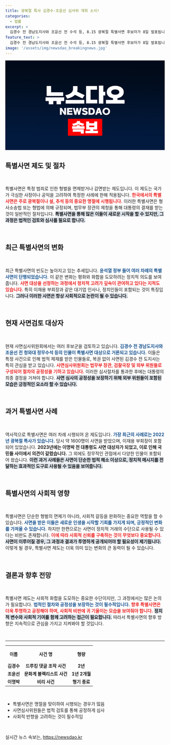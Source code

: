 ```yaml
---
title: 광복절 특사 김경수·조윤선 심사위 개최 소식!
categories:
  - 법률
excerpt: >
  김경수 전 경남도지사와 조윤선 전 수석 등, 8.15 광복절 특별사면 후보자가 8일 발표됩니다! 또 하나의 역사적인 결정이 다가오고 과연 누가 선택될지 기대해 보세요.
feature_text: >
  김경수 전 경남도지사와 조윤선 전 수석 등, 8.15 광복절 특별사면 후보자가 8일 발표됩니다! 또 하나의 역사적인 결정이 다가오고 과연 누가 선택될지 기대해 보세요.
image: '/assets/img/newsdao_breakingnews.jpg'
---
```


<p><img src="/assets/img/newsdao_breakingnews.jpg" alt="firstkoreanews 속보" /></p>

<h2 data-ke-size="size26">특별사면 제도 및 절차</h2>

<p data-ke-size="size16">&nbsp;</p>

<p>특별사면은 특정 범죄로 인한 형벌을 면제받거나 감면받는 제도입니다. 이 제도는 국가가 극심한 사정이나 공익을 고려하여 특정한 사례에 한해 적용됩니다. <b><span style="color: #ee2323;">한국에서의 특별사면은 주로 광복절이나 설, 추석 등의 중요한 명절에 시행됩니다.</span></b> 이러한 특별사면은 형사소송법 또는 형법에 의해 규정되며, 법무부 장관의 제청을 통해 대통령의 결재를 받는 것이 일반적인 절차입니다. <b><span style="background-color: #21538527;">특별사면을 통해 많은 이들이 새로운 시작을 할 수 있지만, 그 과정은 법적인 검토와 심사를 필요로 합니다.</span></b></p>

<p data-ke-size="size16">&nbsp;</p>

<h2 data-ke-size="size26">최근 특별사면의 변화</h2>

<p data-ke-size="size16">&nbsp;</p>

<p>최근 특별사면의 빈도는 높아지고 있는 추세입니다. <b><span style="color: #1a5490;">윤석열 정부 들어 여러 차례의 특별사면이 단행되었습니다.</span></b> 이 같은 변화는 평화와 화합을 도모하려는 정치적 의도를 보여줍니다. <b><span style="color: #ee2323;">사면 대상을 선정하는 과정에서 정치적 고려가 깊숙이 관여하고 있다는 지적도 있습니다.</span></b> 특히 이재용 부회장과 같은 대기업 인사나, 정치인들이 포함되는 것이 특징입니다. <b><span style="background-color: #21538527;">그러나 이러한 사면은 항상 사회적으로 논란이 될 수 있습니다.</span></b></p>

<p data-ke-size="size16">&nbsp;</p>

<h2 data-ke-size="size26">현재 사면검토 대상자</h2>

<p data-ke-size="size16">&nbsp;</p>

<p>현재 사면심사위원회에서는 여러 후보군을 검토하고 있습니다. <b><span style="color: #1a5490;">김경수 전 경남도지사와 조윤선 전 청와대 정무수석 등의 인물이 특별사면 대상으로 거론되고 있습니다.</span></b> 이들은 특정 사건으로 인해 법적 제재를 받은 인물들로, 복권 없이 사면된 김경수 전 도지사는 특히 관심을 받고 있습니다. <b><span style="color: #ee2323;">사면심사위원회는 법무부 장관, 검찰국장 및 외부 위원들로 구성되어 절차의 공정성을 기하고 있습니다.</span></b> 이러한 심사절차를 통과한 후에는 대통령의 최종 결정을 거쳐야 합니다. <b><span style="background-color: #21538527;">사면 심사의 공정성을 보장하기 위해 외부 위원들이 포함된 모습은 긍정적인 요소라 할 수 있습니다.</span></b></p>

<p data-ke-size="size16">&nbsp;</p>

<h2 data-ke-size="size26">과거 특별사면 사례</h2>

<p data-ke-size="size16">&nbsp;</p>

<p>역사적으로 특별사면은 여러 차례 시행되어 온 제도입니다. <b><span style="color: #1a5490;">가장 최근의 사례로는 2022년 광복절 특사가 있습니다.</span></b> 당시 약 1600명이 사면을 받았으며, 이재용 부회장이 포함되어 있었습니다. <b><span style="ee2323;">2023년에는 이명박 전 대통령도 사면 대상자가 되었고, 이로 인해 국민들 사이에서 의견이 갈렸습니다.</span></b> 그 외에도 정무적인 관점에서 다양한 인물이 포함되어 왔습니다. <b><span style="background-color: #21538527;">이런 과거 사례들은 사면이 단순한 법적 해소 이상으로, 정치적 메시지를 전달하는 효과적인 도구로 사용될 수 있음을 보여줍니다.</span></b></p>

<p data-ke-size="size16">&nbsp;</p>

<h2 data-ke-size="size26">특별사면의 사회적 영향</h2>

<p data-ke-size="size16">&nbsp;</p>

<p>특별사면은 단순한 형벌의 면제가 아니라, 사회적 갈등을 완화하는 중요한 역할을 할 수 있습니다. <b><span style="color: #1a5490;">사면을 받은 이들은 새로운 인생을 시작할 기회를 가지게 되며, 긍정적인 변화를 가져올 수 있습니다.</span></b> 하지만 한편으로는 사면이 정치적 거래의 수단으로 사용될 수 있다는 비판도 존재합니다. <b><span style="color: #ee2323;">이에 따라 사회적 신뢰를 구축하는 것이 무엇보다 중요합니다.</span></b> <b><span style="background-color: #21538527;">사면이 이루어질 경우, 그 과정과 결과가 투명하게 공개되어야 할 필요성이 제기됩니다.</span></b> 이렇게 될 경우, 특별사면 제도는 더욱 의미 있는 변화의 큰 동력이 될 수 있습니다.</p>

<p data-ke-size="size16">&nbsp;</p>

<h2 data-ke-size="size26">결론과 향후 전망</h2>

<p data-ke-size="size16">&nbsp;</p>

<p>특별사면 제도는 사회적 화합을 도모하는 중요한 수단이지만, 그 과정에서는 많은 논의가 필요합니다. <b><span style="color: #1a5490;">법적인 절차와 공정성을 보장하는 것이 필수적입니다.</span></b> <b><span style="color: #ee2323;">향후 특별사면은 더욱 투명하고 공정해야 하며, 사회적 비판에 귀 기울이는 모습을 보여줘야 합니다.</span></b> <b><span style="background-color: #21538527;">정치적 변수와 사회적 기여를 함께 고려하는 접근이 필요합니다.</span></b> 따라서 특별사면의 향후 방향은 지속적으로 관심을 가지고 지켜봐야 할 것입니다.</p>

<p data-ke-size="size16">&nbsp;</p>

<hr />

<table style="width:100%">
  <tr>
    <th style="text-align: center; height: 44px;"><b>이름</b></th>
    <th style="text-align: center; height: 44px;"><b>사건 명</b></th>
    <th style="text-align: center; height: 44px;"><b>형량</b></th>
  </tr>
  <tr>
    <td style="text-align: center; height: 17px;"><b>김경수</b></td>
    <td style="text-align: center; height: 17px;"><b>드루킹 댓글 조작 사건</b></td>
    <td style="text-align: center; height: 17px;"><b>2년</b></td>
  </tr>
  <tr>
    <td style="text-align: center; height: 17px;"><b>조윤선</b></td>
    <td style="text-align: center; height: 17px;"><b>문화계 블랙리스트 사건</b></td>
    <td style="text-align: center; height: 17px;"><b>1년 2개월</b></td>
  </tr>
  <tr>
    <td style="text-align: center; height: 17px;"><b>이명박</b></td>
    <td style="text-align: center; height: 17px;"><b>비리 사건</b></td>
    <td style="text-align: center; height: 17px;"><b>형기 종료</b></td>
  </tr>
</table>

<p data-ke-size="size16">&nbsp;</p>

<ul>
  <li>특별사면은 명절을 맞이하여 시행되는 경우가 많음</li>
  <li>사면심사위원들은 법적 검토를 통해 공정하게 심사</li>
  <li>사회적 반향을 고려하는 것이 필수적임</li>
</ul>

<p data-ke-size="size16">&nbsp;</p>
실시간 뉴스 속보는, <a href="https://newsdao.kr" rel="dofollow">https://newsdao.kr</a>



